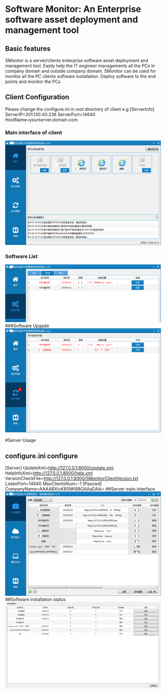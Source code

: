 # Software Monitor: An Enterprise software asset deployment and management tool
## Basic features
SMonitor is a server/clients enterprise software asset deployment and management tool. Easily help the IT engineer managements all the PCs in company domain and outside company domain.  SMonitor can be used for monitor all the PC clients software installation. Deploy software to the end points and monitor the PCs
##  Client Configuration
Please change the configure.ini in root directory of client
e.g
[ServerInfo]
ServerIP=201.130.40.236
ServerPort=14640
HostName=yourserver.domain.com
### Main interface of client
![alt text](img/intro1.png "Client interface for Software monitor")
### Software List
![alt text](img/intr2.png "Client interface for Software monitor")
###Software Upgade
![alt text](img/intr3.png "Client interface for Software monitor")

#Server Usage
## configure.ini configure
[Server]
UpdateXml=http://127.0.0.1:8000/update.xml
HelpInfoXml=http://127.0.0.1:8000/help.xml
VersionCheckFile=http://127.0.0.1:8000/SMonitorClientVersion.txt
ListenPort=14640
MaxClientsNum=-1
[Passwd]
CompanyName=AAAABXicK85NK88GAAaDAik=
##Server main interface
![alt text](img/intr4.png "server  interface for Software monitor")
##Software installation status
![alt text](img/intr5.png " Software monitor")


